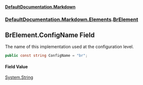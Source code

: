 #### [DefaultDocumentation\.Markdown](../../../../index.md 'index')
### [DefaultDocumentation\.Markdown\.Elements](../../../../index.md#DefaultDocumentation.Markdown.Elements 'DefaultDocumentation\.Markdown\.Elements').[BrElement](index.md 'DefaultDocumentation\.Markdown\.Elements\.BrElement')

## BrElement\.ConfigName Field

The name of this implementation used at the configuration level\.

```csharp
public const string ConfigName = "br";
```

#### Field Value
[System\.String](https://docs.microsoft.com/en-us/dotnet/api/System.String 'System\.String')